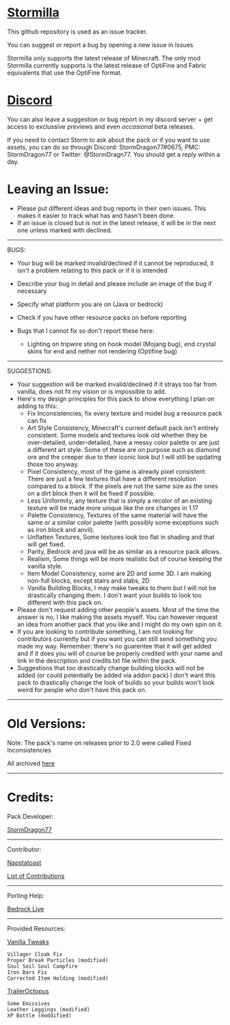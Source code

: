 # [Stormilla](https://www.planetminecraft.com/texture-pack/fixed-inconsistencies/)

This github repository is used as an issue tracker.

You can suggest or report a bug by opening a new issue in Issues

Stormilla only supports the latest release of Minecraft. The only mod Stormilla currently supports is the latest release of OptiFine and Fabric equivalents that use the OptiFine format.

# [Discord](https://discord.gg/e5CKcu2G6c)
You can also leave a suggestion or bug report in my discord server + get access to exclussive previews and even *occasional* beta releases.

If you need to contact Storm to ask about the pack or if you want to use assets, you can do so through Discord: StormDragon77#0675, PMC: StormDragon77 or Twitter: @StormDragn77. You should get a reply within a day.

# Leaving an Issue:

- Please put different ideas and bug reports in their own issues. This makes it easier to track what has and hasn't been done.
- If an issue is closed but is not in the latest release, it will be in the next one unless marked with declined.

------------------------------
BUGS:
- Your bug will be marked invalid/declined if it cannot be reproduced, it isn't a problem relating to this pack or if it is intended
- Describe your bug in detail and please include an image of the bug if necessary 
- Specify what platform you are on (Java or bedrock)
- Check if you have other resource packs on before reporting
- Bugs that I cannot fix so don't report these here:

    - Lighting on tripwire sting on hook model (Mojang bug), end crystal skins for end and nether not rendering (Optifine bug)
------------------------------
SUGGESTIONS:
- Your suggestion will be marked invalid/declined if it strays too far from vanilla, does not fit my vision or is impossible to add.
- Here's my design principles for this pack to show everything I plan on adding to this:
	- Fix Inconsistencies, fix every texture and model bug a resource pack can fix
	- Art Style Consistency, Minecraft's current default pack isn't entirely consistent. Some models and textures look old whether they be over-detailed, under-detailed, have a messy color palette or are just a different art style. Some of these are on purpose such as diamond ore and the creeper due to their iconic look but I will still be updating those too anyway.
	- Pixel Consistency, most of the game is already pixel consistent. There are just a few textures that have a different resolution compared to a block. If the pixels are not the same size as the ones on a dirt block then it will be fixed if possible.
	- Less Uniformity, any texture that is simply a recolor of an existing texture will be made more unique like the ore changes in 1.17
	- Palette Consistency, Textures of the same material will have the same or a similar color palette (with possibly some exceptions such as iron block and anvil).
	- Unflatten Textures, Some textures look too flat in shading and that will get fixed.
	- Parity, Bedrock and java will be as similar as a resource pack allows.
	- Realism, Some things will be more realistic but of course keeping the vanilla style.
	- Item Model Consistency, some are 2D and some 3D. I am making non-full blocks, except stairs and slabs, 2D
	- Vanilla Building Blocks, I may make tweaks to them but I will not be drastically changing them. I don't want your builds to look too different with this pack on.
- Please don't request adding other people's assets. Most of the time the answer is no, I like making the assets myself. You can however request an idea from another pack that you like and I might do my own spin on it.
- If you are looking to contribute something, I am not looking for contributors currently but if you want you can still send something you made my way. Remember: there's no guarentee that it will get added and if it does you will of course be properly credited with your name and link in the description and credits.txt file within the pack.
- Suggestions that too drastically change building blocks will not be added (or could potentially be added via addon pack) I don't want this pack to drastically change the look of builds so your builds won't look weird for people who don't have this pack on.

------------------------------
# Old Versions:

Note: The pack's name on releases prior to 2.0 were called Fixed Inconsistencies

All archived [here](https://app.mediafire.com/kmjyxf2rvlv8o)

------------------------------
# Credits:

Pack Developer:

[StormDragon77](https://www.planetminecraft.com/member/stormdragon77)

-----------------------------------------------------------
Contributor:

[Napstatoast](https://www.planetminecraft.com/member/napstatoast/)

[List of Contributions](https://github.com/StormDragon77/Stormilla/blob/main/Files/contributions.txt)

-----------------------------------------------------------
Porting Help:

[Bedrock Live](https://www.planetminecraft.com/member/bedrock_live/)

-----------------------------------------------------------
Provided Resources:

[Vanilla Tweaks](https://vanillatweaks.net/)

	Villager Cloak Fix
	Proper Break Particles (modified)
	Soul Soil Soul Campfire
	Iron Bars Fix
	Corrected Item Holding (modified)
	
[TrailerOctopus](https://www.planetminecraft.com/member/traileroctopus)

	Some Emissives
	Leather Leggings (modified)
	XP Bottle (moddified)
